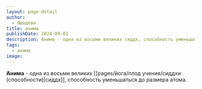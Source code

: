 ```yaml
---
layout: page-detail
author:
  - Яшодеви
title: анима
publishDate: 2024-09-01
description: Анима - одна из восьми великих сиддх, способность уменьшаться до размера атома.
tags:
  - анима
image:
---
```

**Анима** - одна из восьми великих [[pages/йога/плод учения/сиддхи (способности)|сиддх]], способность уменьшаться до размера атома.

